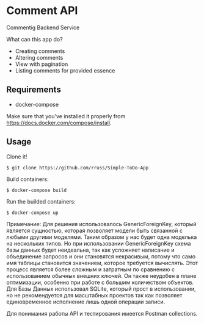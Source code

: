 # Comment API
Commentig Backend Service

What can this app do?
- Creating comments
- Altering comments
- View with pagination
- Listing comments for provided essence


## Requirements

- docker-compose

Make sure that you've installed it properly from https://docs.docker.com/compose/install.



## Usage

Clone it!

```
$ git clone https://github.com/rruss/Simple-ToDo-App
```


Build containers:



```
$ docker-compose build
```


Run the builded containers:

```
$ docker-compose up
```

Примечание: Для решения использовалось GenericForeignKey, который является сущностью, которая позволяет модели быть связанной с любыми другими моделями. Таким образом у нас будет одна моделька на нескольких типов. Но при использовании GenericForeignKey схема базы данных будет неидеальна, так как усложняет написание и объединение запросов и они становятся некрасивым, потому что само имя таблицы становится значением, которое требуется вычислять. Этот процесс является более сложным и затратным по сравнению с использованием обычных внешних ключей. Он также неудобен в плане оптимизации, особенно при работе с большим количеством объектов. Для Базы Данных использовал SQLite, который прост в использовании, но не рекомендуется для масштабных проектов так как позволяет единовременное исполнение лишь одной операции записи.



Для понимания работы API и тестирования имеется Postman collections.

